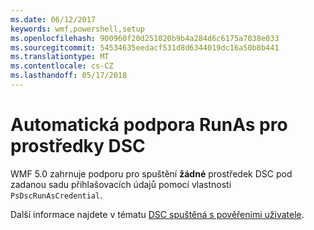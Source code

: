 ```yaml
---
ms.date: 06/12/2017
keywords: wmf,powershell,setup
ms.openlocfilehash: 900960f20d251020b9b4a284d6c6175a7038e033
ms.sourcegitcommit: 54534635eedacf531d8d6344019dc16a50b8b441
ms.translationtype: MT
ms.contentlocale: cs-CZ
ms.lasthandoff: 05/17/2018
---
```

# <a name="automatic-runas-support-for-dsc-resources"></a>Automatická podpora RunAs pro prostředky DSC

WMF 5.0 zahrnuje podporu pro spuštění **žádné** prostředek DSC pod zadanou sadu přihlašovacích údajů pomocí vlastnosti `PsDscRunAsCredential`.

Další informace najdete v tématu [DSC spuštěná s pověřeními uživatele](https://msdn.microsoft.com/powershell/dsc/runasuser).
